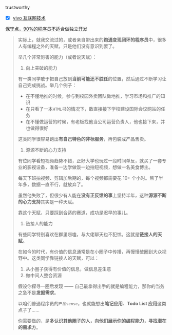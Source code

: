 trustworthy

- [x] [vivo 互联网技术](https://juejin.cn/team/6930900113556520963/posts)

[保守点，90%的程序员不适合做独立开发](https://juejin.cn/post/7345756317557047306?searchId=2024061715460244D10105C127EA3786F5)

> 实际上，就我交流过的，或者亲自带出来的**跑通变现闭环的程序员**中，很多人有编程之外的天赋，只是他们没有意识到罢了。
>
> 举几个非常厉害的能力（或者说天赋）：
>
> 1. 向上突破的能力
>
> 有一类同学敢于把自己放到**当前可能还不胜任**的位置，然后通过不断学习让自己完成挑战。举几个例子：
>
> - 在不懂地推的时候，参与到校园外卖团队做地推，学习市场和推广的知识
> - 在只看了一本`HTML`书的情况下，敢直接接下学校建设国际会议网站的任务
> - 在不懂做运营的时候，有老板找他当公司运营负责人，他也接下来，并也做得很好
>
> 这类同学很容易跑出**有自己特色的非标服务**，再包装成产品售卖。
>
> 1. 源源不断的心力支持
>
> 有位同学看短视频趋势不错，正好大学也玩过一段时间单反，就买了一套专业的影视设备，准备一边学做饭一边拍短视频，想做一名美食博主。
>
> 每天下班拍视频、剪辑加后期的，每个视频都需要花 10+ 个小时。熬了半年多，数据一直不行，就放弃了。
>
> 虽然他失败了，但很少有人能在**没有正反馈的事**上坚持半年，这种**源源不断的心力支持**其实是一种天赋。
>
> 靠这个天赋，只要踩到合适的赛道，成功是迟早的事儿。
>
> 1. 链接人的能力
>
> 有些同学特别喜欢在群里唠嗑，与大佬聊天也不犯怵。这就是**链接人的天赋**。
>
> 在如今的时代，有价值的信息通常是在小圈子中传播，再慢慢破圈到大众视野中。这类同学靠链接人的天赋，可以：
>
> 1. 从小圈子获得有价值的信息，做信息差生意
> 2. 做中间人整合资源
>
> 假设你探寻一圈后发现 —— 自己最拿得出手的就是编程能力，那你的当务之急不是**发掘需求**。
>
> 以咱们普通程序员的`产品sense`，也就能想出**笔记应用**、**Todo List 应用**这类点子了......
>
> 你需要做的，是**多认识其他圈子的人，向他们展示你的编程能力，寻找潜在的需求方**。
